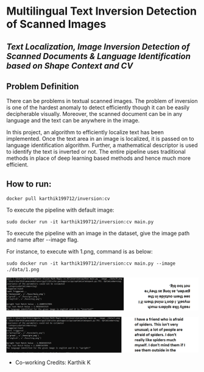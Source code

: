 # Multilingual Text Inversion Detection of Scanned Images
## _Text Localization, Image Inversion Detection of Scanned Documents & Language Identification based on Shape Context and CV_


## Problem Definition
There can be problems in textual scanned images. The problem of inversion is one of the hardest anomaly to detect efficiently though it can be easily decipherable visually. Moreover, the scanned document can be in any language and the text can be anywhere in the image. 

In this project, an algorithm to efficiently localize text has been implemented. Once the text area in an image is localized, it is passed on to language identification algorithm. Further, a mathematical descriptor is used to identify the text is inverted or not. The entire pipeline uses traditional methods in place of deep learning based methods and hence much more efficient.


## How to run:
```
docker pull karthik199712/inversion:cv
```
To execute the pipeline with default image:
```
sudo docker run -it karthik199712/inversion:cv main.py
```
To execute the pipeline with an image in the dataset, give the image path and name after --image flag. 

For instance, to execute with 1.png, command is as below:
```
sudo docker run -it karthik199712/inversion:cv main.py --image ./data/1.png
```

<p align="center">
  <img src="inverted.png">
</p> 

<p align="center">
  <img src="upright.png">
</p> 

- Co-working Credits: Karthik K
